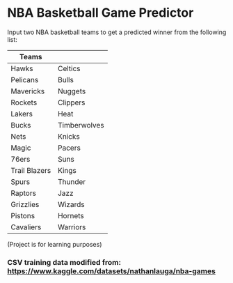 # NBA Basketball Game Predictor

Input two NBA basketball teams to get a predicted winner from the following list:

| Teams        |              |
---------------|--------------|
| Hawks        | Celtics      |
| Pelicans     | Bulls        |
| Mavericks    | Nuggets      |
| Rockets      | Clippers     |
| Lakers       | Heat         |
| Bucks        | Timberwolves |
| Nets         | Knicks       |
| Magic        | Pacers       |
| 76ers        | Suns         |
| Trail Blazers| Kings        |
| Spurs        | Thunder      |
| Raptors      | Jazz         |
| Grizzlies    | Wizards      |
| Pistons      | Hornets      |
| Cavaliers    | Warriors     |

(Project is for learning purposes)

### CSV training data modified from: https://www.kaggle.com/datasets/nathanlauga/nba-games